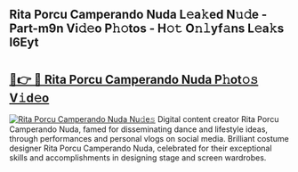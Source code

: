 ## Rita Porcu Camperando Nuda L𝚎a𝚔ed N𝚞𝚍e - Part-m9n Vi𝚍𝚎o P𝚑𝚘tos - H𝚘𝚝 O𝚗𝚕yf𝚊ns L𝚎a𝚔s l6Eyt

# <h2><a href="http://kf0sby.oniu.top/?m=Rita+Porcu+Camperando+Nuda">🔗👉 🔴 Rita Porcu Camperando Nuda P𝚑ot𝚘𝚜 V𝚒d𝚎o</a></h2>

[![Rita Porcu Camperando Nuda Nu𝚍e𝚜](https://i.imgur.com/0qMVB7G.gif)](http://kf0sby.oniu.top/?m=Rita+Porcu+Camperando+Nuda)
Digital content creator Rita Porcu Camperando Nuda, famed for disseminating dance and lifestyle ideas, through performances and personal vlogs on social media. Brilliant costume designer Rita Porcu Camperando Nuda, celebrated for their exceptional skills and accomplishments in designing stage and screen wardrobes.  
